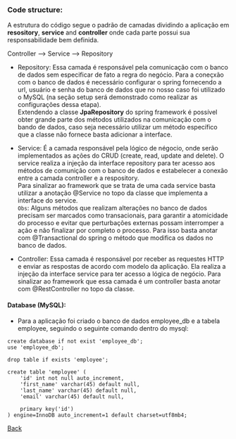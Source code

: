 ### Code structure:

A estrutura do código segue o padrão de camadas dividindo a aplicação em **resository**, **service** and **controller** onde cada parte possui sua responsabilidade bem definida.

Controller --> Service --> Repository

 - Repository: Essa camada é responsável pela comunicação com o banco de dados sem especificar de fato a regra do negócio. Para a coneçxão com o banco de dados é necessário configurar o spring fornecendo a url, usuário e senha do banco de dados que no nosso caso foi utilizado o MySQL (na seção setup será demonstrado como realizar as configurações dessa etapa).<br>
 Extendendo a classe **JpaRepository** do spring framework é possível obter grande parte dos métodos utilizados na comunicação com o bando de dados, caso seja necessário utilizar um método específico que a classe não fornece basta adicionar a interface.
 
 - Service: É a camada responsável pela lógico de négocio, onde serão implementados as ações do CRUD (create, read, update and delete). O service realiza a injeção da interface repository para ter acesso aos métodos de comunição com o banco de dados e estabelecer a conexão entre a camada controller e a respository. <br>
Para sinalizar ao framework que se trata de uma cada service basta utilizar a anotação @Service no topo da classe que implementa a interface do service. <br>
`Obs`: Alguns métodos que realizam alterações no banco de dados precisam ser marcados como transacionais, para garantir a atomicidade do processo e evitar que perturbações externas possam interromper a ação e não finalizar por completo o processo. Para isso basta anotar com @Transactional do spring o método que modifica os dados no banco de dados.     

- Controller: Essa camada é responsável por receber as requestes HTTP e enviar as respostas de acordo com modelo da aplicação. Ela realiza a injeção da interface service para ter acesso a lógica de negócio. Para sinalizar ao framework que essa camada é um controller basta anotar com @RestController no topo da classe.

#### Database (MySQL):

- Para a aplicação foi criado o banco de dados employee_db e a tabela employee, seguindo o seguinte comando dentro do mysql:
```
create database if not exist 'employee_db';
use 'employee_db';

drop table if exists 'employee';

create table 'employee' (
	'id' int not null auto_increment,
	'first_name' varchar(45) default null,
	'last_name' varchar(45) default null,
	'email' varchar(45) default null,
	
	primary key('id')
) engine=InnoDB auto_increment=1 default charset=utf8mb4;
``` 


[Back](https://github.com/Lukasveiga/employee-rest-api)
